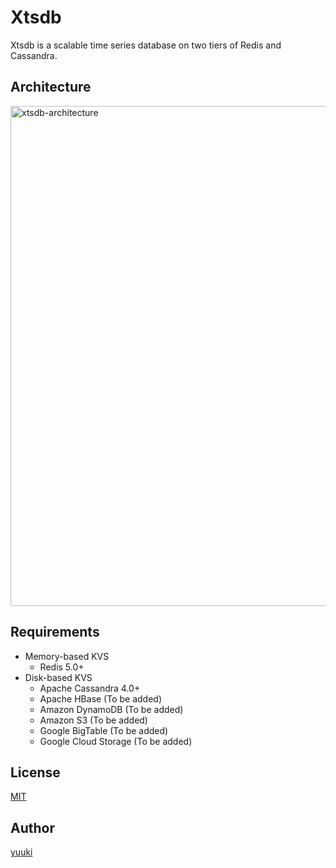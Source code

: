 # Xtsdb

Xtsdb is a scalable time series database on two tiers of Redis and Cassandra.

## Architecture

<img alt="xtsdb-architecture" src="https://github.com/yuuki/xtsdb/raw/master/docs/images/architecture.png" width="800">

## Requirements

- Memory-based KVS
  - Redis 5.0+
- Disk-based KVS
  - Apache Cassandra 4.0+
  - Apache HBase (To be added)
  - Amazon DynamoDB (To be added)
  - Amazon S3 (To be added)
  - Google BigTable (To be added)
  - Google Cloud Storage (To be added)

## License

[MIT](LICENSE)

## Author

[yuuki](https://github.com/yuuki)

